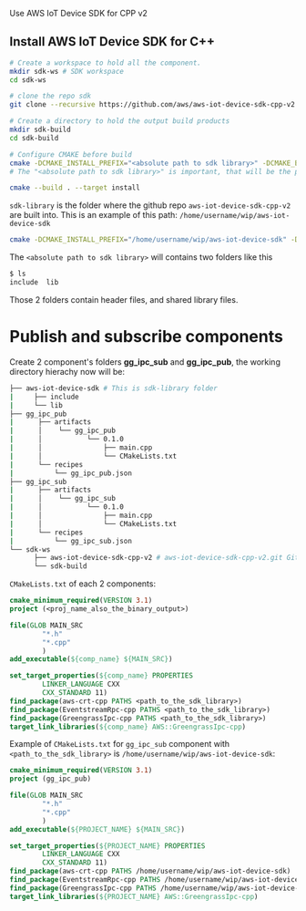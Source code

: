 Use AWS IoT Device SDK for CPP v2

## Install AWS IoT Device SDK for C++

```sh
# Create a workspace to hold all the component.
mkdir sdk-ws # SDK workspace
cd sdk-ws

# clone the repo sdk
git clone --recursive https://github.com/aws/aws-iot-device-sdk-cpp-v2.git

# Create a directory to hold the output build products
mkdir sdk-build
cd sdk-build

# Configure CMAKE before build
cmake -DCMAKE_INSTALL_PREFIX="<absolute path to sdk library>" -DCMAKE_BUILD_TYPE="Debug" ../aws-iot-device-sdk-cpp-v2
# The "<absolute path to sdk library>" is important, that will be the place for us to link to all the output libraries component

cmake --build . --target install
```
``sdk-library`` is the folder where the github repo ``aws-iot-device-sdk-cpp-v2`` are built into. This is an example of this path: ``/home/username/wip/aws-iot-device-sdk``

```sh
cmake -DCMAKE_INSTALL_PREFIX="/home/username/wip/aws-iot-device-sdk" -DCMAKE_BUILD_TYPE="Debug" ../aws-iot-device-sdk-cpp-v2
```

The ```<absolute path to sdk library>``` will contains two folders like this
```sh
$ ls
include  lib
```
Those 2 folders contain header files, and shared library files.
# Publish and subscribe components

Create 2 component's folders **gg_ipc_sub** and **gg_ipc_pub**, the working directory hierachy now will be:

```sh
├── aws-iot-device-sdk # This is sdk-library folder
|     ├── include
|     └── lib
├── gg_ipc_pub
|      ├── artifacts
|      │    └── gg_ipc_pub
|      │           └── 0.1.0
|      │               ├── main.cpp
|      │               └── CMakeLists.txt
|      └── recipes
|          └── gg_ipc_pub.json
├── gg_ipc_sub
|      ├── artifacts
|      │    └── gg_ipc_sub
|      │           └── 0.1.0
|      │               ├── main.cpp
|      │               └── CMakeLists.txt
|      └── recipes
|          └── gg_ipc_sub.json
└── sdk-ws
      ├── aws-iot-device-sdk-cpp-v2 # aws-iot-device-sdk-cpp-v2.git Github repo
      └── sdk-build
```
``CMakeLists.txt`` of each 2 components:
```cmake
cmake_minimum_required(VERSION 3.1)
project (<proj_name_also_the_binary_output>)

file(GLOB MAIN_SRC
        "*.h"
        "*.cpp"
        )
add_executable(${comp_name} ${MAIN_SRC})

set_target_properties(${comp_name} PROPERTIES
        LINKER_LANGUAGE CXX
        CXX_STANDARD 11)
find_package(aws-crt-cpp PATHS <path_to_the_sdk_library>)
find_package(EventstreamRpc-cpp PATHS <path_to_the_sdk_library>)
find_package(GreengrassIpc-cpp PATHS <path_to_the_sdk_library>)
target_link_libraries(${comp_name} AWS::GreengrassIpc-cpp)
```
Example of ``CMakeLists.txt`` for ``gg_ipc_sub`` component with ``<path_to_the_sdk_library>`` is ``/home/username/wip/aws-iot-device-sdk``:

```cmake
cmake_minimum_required(VERSION 3.1)
project (gg_ipc_pub)

file(GLOB MAIN_SRC
        "*.h"
        "*.cpp"
        )
add_executable(${PROJECT_NAME} ${MAIN_SRC})

set_target_properties(${PROJECT_NAME} PROPERTIES
        LINKER_LANGUAGE CXX
        CXX_STANDARD 11)
find_package(aws-crt-cpp PATHS /home/username/wip/aws-iot-device-sdk)
find_package(EventstreamRpc-cpp PATHS /home/username/wip/aws-iot-device-sdk)
find_package(GreengrassIpc-cpp PATHS /home/username/wip/aws-iot-device-sdk)
target_link_libraries(${PROJECT_NAME} AWS::GreengrassIpc-cpp)
```
